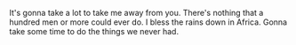 It's gonna take a lot to take me away from you.
There's nothing that a hundred men or more could ever do.
I bless the rains down in Africa.
Gonna take some time to do the things we never had.
